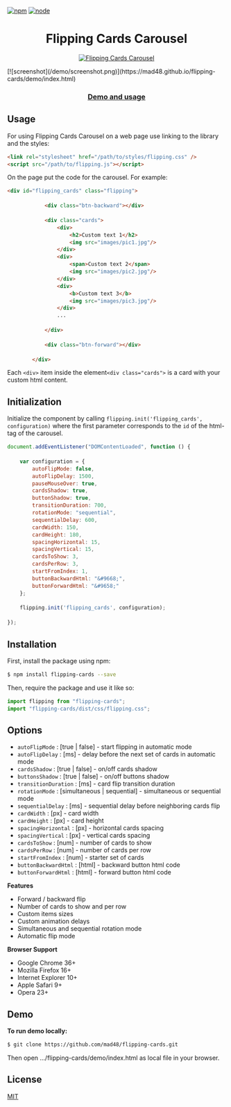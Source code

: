 [![npm][npm]][npm-url]
[![node][node]][node-url]

<h1 align="center">Flipping Cards Carousel</h1>
<p align="center">
<a href="https://mad48.github.io/flipping-cards/demo/index.html"><img src="https://mad48.github.io/flipping-cards/demo/screenshot.png" alt="Flipping Cards Carousel"></a>
</p>
[![screenshot](/demo/screenshot.png)](https://mad48.github.io/flipping-cards/demo/index.html)
<h3 align="center">
<a href="https://mad48.github.io/flipping-cards/demo/index.html">Demo and usage</a>
</h3>

## Usage

For using Flipping Cards Carousel on a web page use linking to the library and the styles:

```html
<link rel="stylesheet" href="/path/to/styles/flipping.css" />
<script src="/path/to/flipping.js"></script>
```

On the page put the code for the carousel. For example:

```html
<div id="flipping_cards" class="flipping">

            <div class="btn-backward"></div>

            <div class="cards">
                <div>
                    <h2>Custom text 1</h2>
                    <img src="images/pic1.jpg"/>
                </div>
                <div>
                    <span>Custom text 2</span>
                    <img src="images/pic2.jpg"/>
                </div>
                <div>
                    <b>Custom text 3</b>
                    <img src="images/pic3.jpg"/>
                </div>
                ...

            </div>

            <div class="btn-forward"></div>

        </div>
```

Each `<div>` item inside the element`<div class="cards">` is a card with your custom html content.

## Initialization

Initialize the component by calling `flipping.init('flipping_cards', configuration)` where the first parameter corresponds to the `id` of the html-tag of the carousel.

```javascript
document.addEventListener("DOMContentLoaded", function () {

    var configuration = {
        autoFlipMode: false,
        autoFlipDelay: 1500,
        pauseMouseOver: true,
        cardsShadow: true,
        buttonShadow: true,
        transitionDuration: 700,
        rotationMode: "sequential",
        sequentialDelay: 600,
        cardWidth: 150,
        cardHeight: 180,
        spacingHorizontal: 15,
        spacingVertical: 15,
        cardsToShow: 3,
        cardsPerRow: 3,
        startFromIndex: 1,
        buttonBackwardHtml: "&#9668;",
        buttonForwardHtml: "&#9658;"
    };

    flipping.init('flipping_cards', configuration);

});
```

## Installation

First, install the package using npm:
```sh
$ npm install flipping-cards --save
```
Then, require the package and use it like so:
```javascript
import flipping from "flipping-cards";
import "flipping-cards/dist/css/flipping.css";
```

## Options

- `autoFlipMode` : [true | false] - start flipping in automatic mode
- `autoFlipDelay` : [ms] - delay before the next set of cards in automatic mode
- `cardsShadow` : [true | false] - on/off cards shadow
- `buttonsShadow` : [true | false] - on/off buttons shadow
- `transitionDuration` : [ms] - card flip transition duration
- `rotationMode` : [simultaneous | sequential] - simultaneous or sequential mode
- `sequentialDelay` : [ms] - sequential delay before neighboring cards flip
- `cardWidth` : [px] - card width
- `cardHeight` : [px] - card height
- `spacingHorizontal` : [px] - horizontal cards spacing
- `spacingVertical` : [px] - vertical cards spacing
- `cardsToShow` : [num] - number of cards to show
- `cardsPerRow` : [num] - number of cards per row
- `startFromIndex` : [num] - starter set of cards
- `buttonBackwardHtml` : [html] - backward button html code
- `buttonForwardHtml` : [html] - forward button html code

**Features**

- Forward / backward flip
- Number of cards to show and  per row
- Custom items sizes
- Custom animation delays
- Simultaneous and sequential rotation mode
- Automatic flip mode

**Browser Support**
- Google Chrome 36+
- Mozilla Firefox 16+
- Internet Explorer 10+
- Apple Safari 9+
- Opera 23+

## Demo

**To run demo locally:**


```sh
$ git clone https://github.com/mad48/flipping-cards.git
```


Then open .../flipping-cards/demo/index.html as local file in your browser.

License
----

[MIT](http://www.opensource.org/licenses/mit-license.php)

[//]: #

[Demo and usage]: <https://mad48.github.io/flipping-cards/demo/index.html>

[npm]: https://img.shields.io/npm/v/flipping-cards.svg
[npm-stats]: https://img.shields.io/npm/dm/flipping-cards.svg
[npm-url]: https://npmjs.com/package/flipping-cards

[node]: https://img.shields.io/node/v/flipping-cards.svg
[node-url]: https://nodejs.org